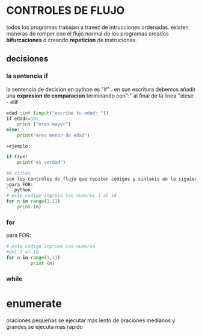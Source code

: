 # CONTROLES DE FLUJO
todos los programas trabajan a travez de intrucciones ordenadas.
existen maneras de romper con el flujo normal de los programas creados
**bifurcaciones** o creando **repeticion** de instruciones.
## decisiones
### la sentencia if
la sentencia de decision en python es "if" . en sun escritura debemos añadir una **expresion de comparacion**
terminando con":" al final de la linea 
"elese - elif
```python
edad :int (input("escribe tu edad: "))
if edad>=18:
    print ("eres mayor")
else:
    print("eres menor de edad")
 ```                                                                                                                                                                                                                             
    >ejemplo:

```python
if true:
    print("es verdad")

## ciclos
son los controles de flujo que repiten codigos y sintaxis en la siguiente 
>para FOR:
```python
# este codigo ingresa los numeros 1 al 10
for n in range(1.11)
    print (n)
```
### for
para FOR:

```python
# este codigo imprime los numeros
#del 1 al 10
for n in range(1,11)
         print (n)
```
### while
# enumerate
oraciones pequeñas se ejecutar mas lento
de oraciones medianos y grandes se ejecuta mas rapido